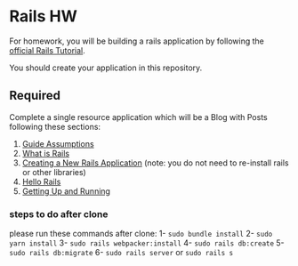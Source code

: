# Rails HW

For homework, you will be building a rails application by following the [official Rails Tutorial](https://guides.rubyonrails.org/getting_started.html).

You should create your application in this repository.

## Required

Complete a single resource application which will be a Blog with Posts following these sections:

1. [Guide Assumptions](https://guides.rubyonrails.org/getting_started.html#guide-assumptions)
2. [What is Rails](https://guides.rubyonrails.org/getting_started.html#what-is-rails-questionmark)
3. [Creating a New Rails Application](https://guides.rubyonrails.org/getting_started.html#creating-a-new-rails-project) (note: you do not need to re-install rails or other libraries)
4. [Hello Rails](https://guides.rubyonrails.org/getting_started.html#hello-rails-bang)
5. [Getting Up and Running](https://guides.rubyonrails.org/getting_started.html#getting-up-and-running)


### steps to do after clone
please run these commands after clone:
1- `sudo bundle install`
2- `sudo yarn install`
3- `sudo rails webpacker:install`
4- `sudo rails db:create`
5- `sudo rails db:migrate`
6- `sudo rails server` or `sudo rails s`

